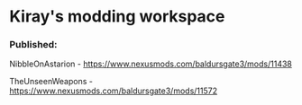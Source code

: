 # Kiray's modding workspace
### Published:
NibbleOnAstarion - https://www.nexusmods.com/baldursgate3/mods/11438

TheUnseenWeapons - https://www.nexusmods.com/baldursgate3/mods/11572

